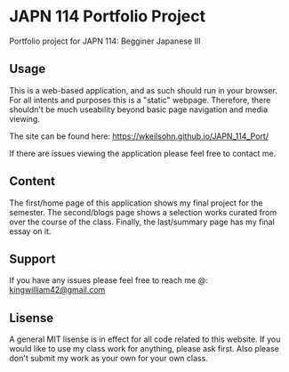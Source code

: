 # JAPN 114 Portfolio Project

Portfolio project for JAPN 114: Begginer Japanese III

## Usage

This is a web-based application, and as such should run in your browser. For all intents and purposes this is a "static" webpage. Therefore, there shouldn't be much useability beyond basic page navigation and media viewing. 

The site can be found here: https://wkeilsohn.github.io/JAPN_114_Port/

If there are issues viewing the application please feel free to contact me.

## Content

The first/home page of this application shows my final project for the semester. The second/blogs page shows a selection works curated from over the course of the class. Finally, the last/summary page has my final essay on it. 

## Support

If you have any issues please feel free to reach me @: kingwilliam42@gmail.com

## Lisense

A general MIT lisense is in effect for all code related to this website. If you would like to use my class work for anything, please ask first. Also please don't submit my work as your own for your own class.
